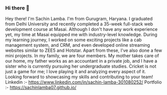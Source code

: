 ### Hi there 👋

Hey there! I'm Sachin Lamba.  I'm from Gurugram, Haryana. I graduated from Delhi University and recently completed a 35-week full-stack web development course at Masai. Although I don't have any work experience yet, my time at Masai equipped me with industry-level knowledge. During my learning journey, I worked on some exciting projects like a cab management system, and CRM, and even developed online streaming websites similar to ZEE5 and Hotstar. Apart from these, I've also done a few mini projects. In my family, we are four members. My mother takes care of our home, my father works as an accountant in a private job, and I have a sister who is currently pursuing her undergraduate studies. Cricket is not just a game for me; I love playing it and analyzing every aspect of it. Looking forward to showcasing my skills and contributing to your team!
Linkedin :-  https://www.linkedin.com/in/sachin-lamba-301080252/
Portfolio :- https://sachinlamba07.github.io/
